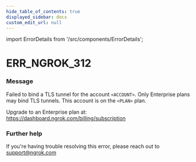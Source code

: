 ```yaml
---
hide_table_of_contents: true
displayed_sidebar: docs
custom_edit_url: null
---
```


import ErrorDetails from '/src/components/ErrorDetails';

# ERR_NGROK_312

### Message
Failed to bind a TLS tunnel for the account `<ACCOUNT>`.
Only Enterprise plans may bind TLS tunnels.
This account is on the `<PLAN>` plan.

Upgrade to an Enterprise plan at: https://dashboard.ngrok.com/billing/subscription

### Further help
If you're having trouble resolving this error, please reach out to [support@ngrok.com](mailto:support@ngrok.com?subject=Help%20with%20ERR_NGROK_312)

<ErrorDetails error='err_ngrok_312' />
